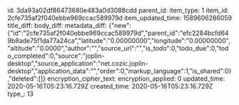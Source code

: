 id: 3da93a02df86473680e483a0d3088cdd
parent_id: 
item_type: 1
item_id: 2cfe735af2f040ebbe969ccac589979d
item_updated_time: 1589606286059
title_diff: 
body_diff: 
metadata_diff: {"new":{"id":"2cfe735af2f040ebbe969ccac589979d","parent_id":"efc2284bcfd649b8ade75f1da77a24ca","latitude":"0.00000000","longitude":"0.00000000","altitude":"0.0000","author":"","source_url":"","is_todo":0,"todo_due":0,"todo_completed":0,"source":"joplin-desktop","source_application":"net.cozic.joplin-desktop","application_data":"","order":0,"markup_language":1,"is_shared":0},"deleted":[]}
encryption_cipher_text: 
encryption_applied: 0
updated_time: 2020-05-16T05:23:16.729Z
created_time: 2020-05-16T05:23:16.729Z
type_: 13